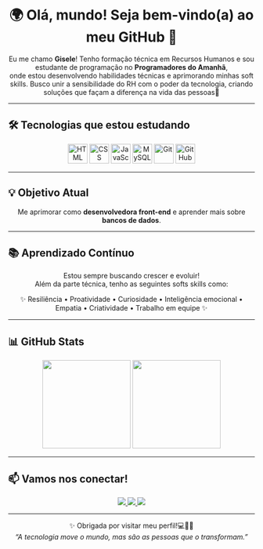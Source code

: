 <h1 align="center">🌍 Olá, mundo! Seja bem-vindo(a) ao meu GitHub 👋</h1>

<p align="center">
  Eu me chamo <strong>Gisele</strong>! Tenho formação técnica em Recursos Humanos e sou estudante de programação no <strong>Programadores do Amanhã</strong>,<br>
  onde estou desenvolvendo habilidades técnicas e aprimorando minhas soft skills. Busco unir a sensibilidade do RH com o poder da tecnologia, criando soluções que façam a diferença na vida das pessoas💫
</p>

---

## 🛠️ Tecnologias que estou estudando

<div align="center">
  <img src="https://cdn.jsdelivr.net/gh/devicons/devicon/icons/html5/html5-original.svg" height="40" alt="HTML" />
  <img src="https://cdn.jsdelivr.net/gh/devicons/devicon/icons/css3/css3-original.svg" height="40" alt="CSS" />
  <img src="https://cdn.jsdelivr.net/gh/devicons/devicon/icons/javascript/javascript-original.svg" height="40" alt="JavaScript" />
  <img src="https://cdn.jsdelivr.net/gh/devicons/devicon/icons/mysql/mysql-original.svg" height="40" alt="MySQL" />
  <img src="https://cdn.jsdelivr.net/gh/devicons/devicon/icons/git/git-original.svg" height="40" alt="Git" />
  <img src="https://cdn.jsdelivr.net/gh/devicons/devicon/icons/github/github-original.svg" height="40" alt="GitHub" />
</div>

---

## 💡 Objetivo Atual

<p align="center">
  Me aprimorar como <strong>desenvolvedora front-end</strong> e aprender mais sobre <strong>bancos de dados</strong>.
</p>

---

## 📚 Aprendizado Contínuo

<p align="center">
  Estou sempre buscando crescer e evoluir!<br>
  Além da parte técnica, tenho as seguintes softs skills como:
</p>

<div align="center">
  ✨ Resiliência • Proatividade • Curiosidade • Inteligência emocional • Empatia • Criatividade • Trabalho em equipe ✨
</div>

---

## 📊 GitHub Stats

<div align="center">
  <img height="180em" src="https://github-readme-stats.vercel.app/api?username=jhope122&show_icons=true&theme=radical" />
  <img height="180em" src="https://github-readme-stats.vercel.app/api/top-langs/?username=jhope122&layout=compact&theme=radical" />
</div>

---

## 📫 Vamos nos conectar!

<div align="center">
  <a href="https://github.com/jhope122" target="_blank">
    <img src="https://img.shields.io/badge/GitHub-181717?style=for-the-badge&logo=github&logoColor=white" />
  </a>
  <a href="https://www.linkedin.com/in/giselegomesoliveira" target="_blank">
    <img src="https://img.shields.io/badge/LinkedIn-0A66C2?style=for-the-badge&logo=linkedin&logoColor=white" />
  </a>
  <a href="https://mail.google.com/mail/?view=cm&fs=1&to=giselegomes0100@gmail.com" target="_blank">
  <img src="https://img.shields.io/badge/E--mail-D14836?style=for-the-badge&logo=gmail&logoColor=white" />
</a>
</div>

---

<p align="center">
  ✨ Obrigada por visitar meu perfil!💻👧🏽<br>
  <em>“A tecnologia move o mundo, mas são as pessoas que o transformam.”</em>
</p>
